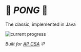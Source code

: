 # 🏸 *PONG* 🏸
The classic, implemented in Java

![current progress](https://i.imgur.com/Tn6FbYF.png)

*Built for [AP CSA](https://github.com/lamsond/csa-pong) :P*
